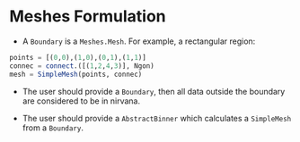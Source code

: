 # Meshes Formulation

- A `Boundary` is a `Meshes.Mesh`. For example, a rectangular region:


```julia
points = [(0,0),(1,0),(0,1),(1,1)]
connec = connect.([(1,2,4,3)], Ngon)
mesh = SimpleMesh(points, connec)
```
- The user should provide a `Boundary`, then all data outside the boundary are considered to be in nirvana. 

- The user should provide a `AbstractBinner` which calculates a `SimpleMesh` from a `Boundary`.

